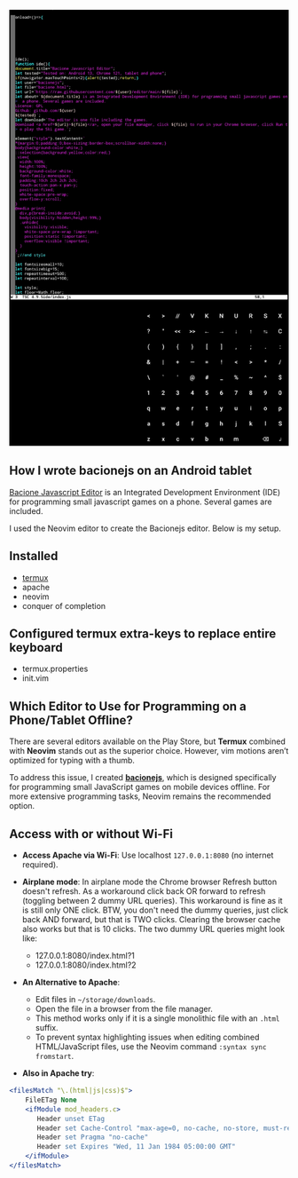 ![README](README.JPG)
## How I wrote bacionejs on an Android tablet
[Bacione Javascript Editor](https://github.com/bacionejs/editor) is an Integrated Development Environment (IDE) for programming small javascript games on a phone. Several games are included.

I used the Neovim editor to create the Bacionejs editor. Below is my setup.

## Installed
- [termux](https://github.com/termux)
- apache
- neovim
- conquer of completion

## Configured termux extra-keys to replace entire keyboard
- termux.properties
- init.vim

## Which Editor to Use for Programming on a Phone/Tablet Offline?

There are several editors available on the Play Store, but **Termux** combined with **Neovim** stands out as the superior choice. However, vim motions aren’t optimized for typing with a thumb.

To address this issue, I created **[bacionejs](https://github.com/bacionejs/editor)**, which is designed specifically for programming small JavaScript games on mobile devices offline. For more extensive programming tasks, Neovim remains the recommended option.

## Access with or without Wi-Fi

- **Access Apache via Wi-Fi**: Use localhost `127.0.0.1:8080` (no internet required).
- **Airplane mode**: In airplane mode the Chrome browser Refresh button doesn't refresh.
As a workaround click back OR forward to refresh (toggling between 2 dummy URL queries).
This workaround is fine as it is still only ONE click.
BTW, you don't need the dummy queries, just click back AND forward, but that is TWO clicks.
Clearing the browser cache also works but that is 10 clicks.
The two dummy URL queries might look like:
  - 127.0.0.1:8080/index.html?1
  - 127.0.0.1:8080/index.html?2
  
- **An Alternative to Apache**:
  - Edit files in `~/storage/downloads`.
  - Open the file in a browser from the file manager.
  - This method works only if it is a single monolithic file with an `.html` suffix.
  - To prevent syntax highlighting issues when editing combined HTML/JavaScript files, use the Neovim command `:syntax sync fromstart`.


- **Also in Apache try**:

```apache
<filesMatch "\.(html|js|css)$">
    FileETag None
    <ifModule mod_headers.c>
       Header unset ETag
       Header set Cache-Control "max-age=0, no-cache, no-store, must-revalidate"
       Header set Pragma "no-cache"
       Header set Expires "Wed, 11 Jan 1984 05:00:00 GMT"
    </ifModule>
</filesMatch>




